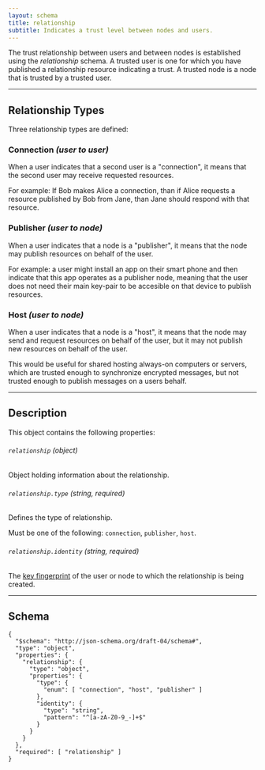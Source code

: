 ```yaml
---
layout: schema
title: relationship
subtitle: Indicates a trust level between nodes and users.
---
```



The trust relationship between users and between nodes is established
using the *relationship* schema. A trusted user is one for which you
have published a relationship resource indicating a trust. A
trusted node is a node that is trusted by a trusted user.

---

## Relationship Types

Three relationship types are defined:

### Connection *(user to user)*

When a user indicates that a second user is a "connection", it means
that the second user may receive requested resources.

For example: If Bob makes Alice a connection, than if Alice requests
a resource published by Bob from Jane, than Jane should respond with
that resource.

### Publisher *(user to node)*

When a user indicates that a node is a "publisher", it means that the
node may publish resources on behalf of the user.

For example: a user might install an app on their smart phone and then
indicate that this app operates as a publisher node, meaning that the
user does not need their main key-pair to be accesible on that device
to publish resources.

### Host *(user to node)*

When a user indicates that a node is a "host", it means that the node
may send and request resources on behalf of the user, but it may not
publish new resources on behalf of the user.

This would be useful for shared hosting always-on computers or servers,
which are trusted enough to synchronize encrypted messages, but not
trusted enough to publish messages on a users behalf.

---

## Description

This object contains the following properties:

###### `relationship` *(object)*

Object holding information about the relationship.

###### `relationship.type` *(string, required)*

Defines the type of relationship.

Must be one of the following: `connection`, `publisher`, `host`.

###### `relationship.identity` *(string, required)*

The [key fingerprint](/cryptography#key-fingerprint) of the user or node to
which the relationship is being created.

---

## Schema

	{
	  "$schema": "http://json-schema.org/draft-04/schema#",
	  "type": "object",
	  "properties": {
	    "relationship": {
	      "type": "object",
	      "properties": {
	        "type": {
	          "enum": [ "connection", "host", "publisher" ]
	        },
	        "identity": {
	          "type": "string",
	          "pattern": "^[a-zA-Z0-9_-]+$"
	        }
	      }
	    }
	  },
	  "required": [ "relationship" ]
	}
